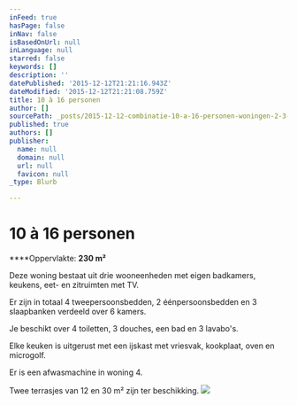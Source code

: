 ```yaml
---
inFeed: true
hasPage: false
inNav: false
isBasedOnUrl: null
inLanguage: null
starred: false
keywords: []
description: ''
datePublished: '2015-12-12T21:21:16.943Z'
dateModified: '2015-12-12T21:21:08.759Z'
title: 10 à 16 personen
author: []
sourcePath: _posts/2015-12-12-combinatie-10-a-16-personen-woningen-2-3-en-4.md
published: true
authors: []
publisher:
  name: null
  domain: null
  url: null
  favicon: null
_type: Blurb

---
```

# 10 à 16 personen

****Oppervlakte: **230 m²**

Deze woning bestaat uit drie wooneenheden met eigen badkamers, keukens, eet- en zitruimten met TV. 

Er zijn in totaal 4 tweepersoonsbedden, 2 éénpersoonsbedden en 3 slaapbanken verdeeld over 6 kamers. 

Je beschikt over 4 toiletten, 3 douches, een bad en 3 lavabo's. 

Elke keuken is uitgerust met een ijskast met vriesvak, kookplaat, oven en microgolf. 

Er is een afwasmachine in woning 4\. 

Twee terrasjes van 12 en 30 m² zijn ter beschikking. ![](https://the-grid-user-content.s3-us-west-2.amazonaws.com/f63c370c-ac32-48a9-b7da-d632641d2731.jpg)